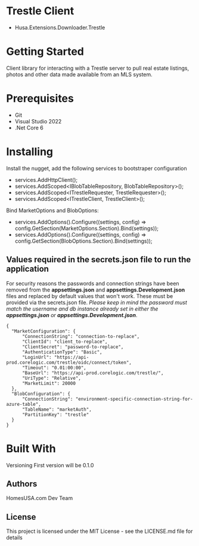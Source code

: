 # Trestle Client
* Husa.Extensions.Downloader.Trestle

# Getting Started
Client library for interacting with a Trestle server to pull real estate listings, photos and other data made available from an MLS system.

# Prerequisites
* Git
* Visual Studio 2022
* .Net Core 6

# Installing
Install the nugget, add the following services to bootstraper configuration
* services.AddHttpClient();
* services.AddScoped<IBlobTableRepository, BlobTableRepository>();
* services.AddScoped<ITrestleRequester, TrestleRequester>();
* services.AddScoped<ITrestleClient, TrestleClient>();

Bind MarketOptions and BlobOptions:
* services.AddOptions<MarketOptions>().Configure<IConfiguration>((settings, config) => config.GetSection(MarketOptions.Section).Bind(settings));
* services.AddOptions<BlobOptions>().Configure<IConfiguration>((settings, config) => config.GetSection(BlobOptions.Section).Bind(settings));


## Values required in the secrets.json file to run the application
For security reasons the passwords and connection strings have been removed from the **appsettings.json** and **appsettings.Development.json** files and replaced by default values that won't work. These must be provided via the secrets.json file. _Please keep in mind the password must match the username and db instance already set in either the **appsettings.json** or **appsettings.Development.json**_.

```
{
  "MarketConfiguration": {
      "ConnectionString": "connection-to-replace",
      "ClientId": "client_to-replace",
      "ClientSecret": "password-to-replace",
      "AuthenticationType": "Basic",
      "LoginUrl": "https://api-prod.corelogic.com/trestle/oidc/connect/token",
      "Timeout": "0.01:00:00",
      "BaseUrl": "https://api-prod.corelogic.com/trestle/",
      "UriType": "Relative",
      "MarketLimit": 20000
  },
  "BlobConfiguration": {
      "ConnectionString": "environment-specific-connection-string-for-azure-table",
      "TableName": "marketAuth",
      "PartitionKey": "trestle"
  }
}
```
# Built With
Versioning
First version will be 0.1.0

## Authors
HomesUSA.com Dev Team

## License
This project is licensed under the MIT License - see the LICENSE.md file for details
